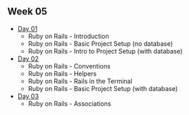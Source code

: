 ## Week 05

- [Day 01](wk05_day01.md)
    - Ruby on Rails - Introduction
    - Ruby on Rails - Basic Project Setup (no database)
    - Ruby on Rails - Intro to Project Setup (with database)
- [Day 02](wk05_day02.md)
    - Ruby on Rails - Conventions
    - Ruby on Rails - Helpers
    - Ruby on Rails - Rails in the Terminal
    - Ruby on Rails - Basic Project Setup (with database)
- [Day 03](wk05_day03.md)
    - Ruby on Rails - Associations
